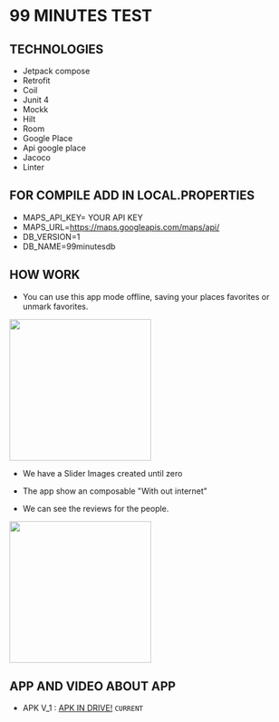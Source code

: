 # 99 MINUTES TEST

## TECHNOLOGIES 
- Jetpack compose
- Retrofit
- Coil
- Junit 4
- Mockk
- Hilt
- Room
- Google Place
- Api google place
- Jacoco
- Linter

## FOR COMPILE ADD IN LOCAL.PROPERTIES

- MAPS_API_KEY= YOUR API KEY
- MAPS_URL=https://maps.googleapis.com/maps/api/
- DB_VERSION=1
- DB_NAME=99minutesdb

## HOW WORK

- You can use this app mode offline, saving your places favorites or unmark favorites.
<img src="assets/modeoffline.jpg" width="250"> 

- We have a Slider Images created until zero

- The app show an composable "With out internet"

- We can see the reviews for the people. 

<img src="assets/review.jpg" width="250"> 

## APP AND VIDEO ABOUT APP

- APK V_1 : [APK IN DRIVE!](https://drive.google.com/drive/folders/1FTXfrgkfQ2G8l2m56TaPenff1gdaT8Sz?usp=sharing) `CURRENT`
